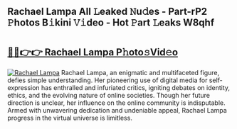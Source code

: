 ## Rachael Lampa All 𝙻eaked 𝙽u𝚍es - Part-rP2 𝙿hotos B𝚒kini 𝚅𝚒deo - Hot 𝙿art 𝙻eaks W8qhf

# <h2><a href="http://ld1vo4r.urlbe.top/?page=Rachael+Lampa">🔗🔗👉👉 Rachael Lampa P𝚑oto𝚜Vid𝚎o</a></h2>

[![Rachael Lampa](https://i.imgur.com/eBuTRDB.gif)](http://ld1vo4r.urlbe.top/?page=Rachael+Lampa)
Rachael Lampa, an enigmatic and multifaceted figure, defies simple understanding. Her pioneering use of digital media for self-expression has enthralled and infuriated critics, igniting debates on identity, ethics, and the evolving nature of online societies. Though her future direction is unclear, her influence on the online community is indisputable. Armed with unwavering dedication and undeniable appeal, Rachael Lampa progress in the virtual universe is limitless.
